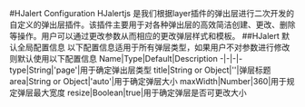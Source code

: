 #HJalert Configuration
HJalertjs 是我们根据layer插件的弹出层进行二次开发的自定义的弹出层插件。该插件主要用于对各种弹出层的高效简洁创建、更改、删除等操作。用户可以通过更改参数从而相应的更改弹层样式和模板。
##HJalert 默认全局配置信息
以下配置信息适用于所有弹层类型，如果用户不对参数进行修改则默认使用以下配置信息
Name|Type|Default|Description
-|-|-|-
type|String|'page'|用于确定弹出层类型
title|String or Object|''|弹层标题
area|String or Object|'auto'|用于确定弹层大小
maxWidth|Number|360|用于规定弹层最大宽度
resize|Boolean|true|用于确定弹层是否可更改大小
